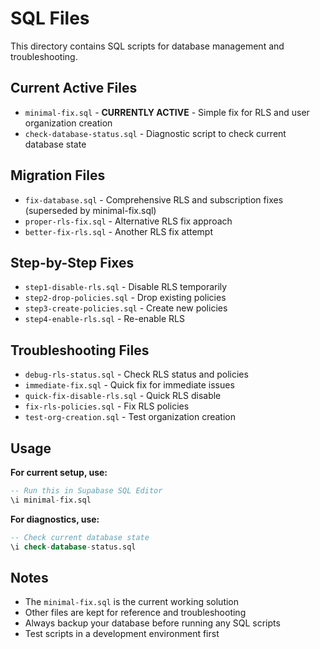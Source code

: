 # SQL Files

This directory contains SQL scripts for database management and troubleshooting.

## Current Active Files

- `minimal-fix.sql` - **CURRENTLY ACTIVE** - Simple fix for RLS and user organization creation
- `check-database-status.sql` - Diagnostic script to check current database state

## Migration Files

- `fix-database.sql` - Comprehensive RLS and subscription fixes (superseded by minimal-fix.sql)
- `proper-rls-fix.sql` - Alternative RLS fix approach
- `better-fix-rls.sql` - Another RLS fix attempt

## Step-by-Step Fixes

- `step1-disable-rls.sql` - Disable RLS temporarily
- `step2-drop-policies.sql` - Drop existing policies
- `step3-create-policies.sql` - Create new policies
- `step4-enable-rls.sql` - Re-enable RLS

## Troubleshooting Files

- `debug-rls-status.sql` - Check RLS status and policies
- `immediate-fix.sql` - Quick fix for immediate issues
- `quick-fix-disable-rls.sql` - Quick RLS disable
- `fix-rls-policies.sql` - Fix RLS policies
- `test-org-creation.sql` - Test organization creation

## Usage

**For current setup, use:**
```sql
-- Run this in Supabase SQL Editor
\i minimal-fix.sql
```

**For diagnostics, use:**
```sql
-- Check current database state
\i check-database-status.sql
```

## Notes

- The `minimal-fix.sql` is the current working solution
- Other files are kept for reference and troubleshooting
- Always backup your database before running any SQL scripts
- Test scripts in a development environment first

